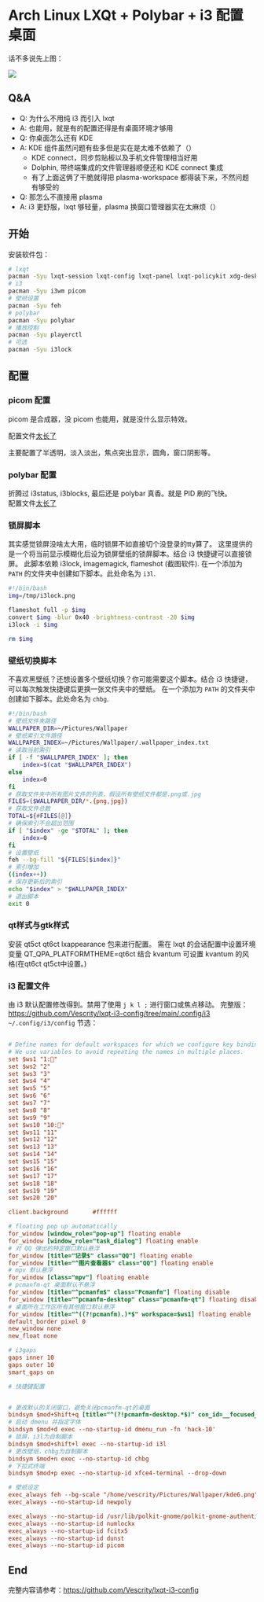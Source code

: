 # Arch Linux LXQt + Polybar + i3 配置桌面

话不多说先上图：

![](https://github.com/Vescrity/lxqt-i3-config/raw/main/img/image.png)

## Q&A

- Q: 为什么不用纯 i3 而引入 lxqt
- A: 也能用，就是有的配置还得是有桌面环境才够用
- Q: 你桌面怎么还有 KDE
- A: KDE 组件虽然问题有些多但是实在是太难不依赖了（）
  - KDE connect，同步剪贴板以及手机文件管理相当好用
  - Dolphin, 带终端集成的文件管理器顺便还和 KDE connect 集成
  - 有了上面这俩了干脆就得把 plasma-workspace 都得装下来，不然问题有够受的
- Q: 那怎么不直接用 plasma
- A: i3 更舒服，lxqt 够轻量，plasma 换窗口管理器实在太麻烦（）

## 开始

安装软件包：

```bash
# lxqt
pacman -Syu lxqt-session lxqt-config lxqt-panel lxqt-policykit xdg-desktop-portal-lxqt
# i3
pacman -Syu i3wm picom
# 壁纸设置
pacman -Syu feh
# polybar
pacman -Syu polybar
# 播放控制
pacman -Syu playerctl
# 可选
pacman -Syu i3lock
```

## 配置


### picom 配置

picom 是合成器，没 picom 也能用，就是没什么显示特效。

配置文件[太长了](https://github.com/Vescrity/lxqt-i3-config/tree/main/.config/picom)

主要配置了半透明，淡入淡出，焦点突出显示，圆角，窗口阴影等。

### polybar 配置

折腾过 i3status, i3blocks, 最后还是 polybar 真香。就是 PID 刷的飞快。  
配置文件[太长了](https://github.com/Vescrity/lxqt-i3-config/tree/main/.config/polybar)


### 锁屏脚本

其实感觉锁屏没啥太大用，临时锁屏不如直接切个没登录的tty算了。
这里提供的是一个将当前显示模糊化后设为锁屏壁纸的锁屏脚本。结合 i3 快捷键可以直接锁屏。
此脚本依赖 i3lock, imagemagick, flameshot (截图软件).
在一个添加为 `PATH` 的文件夹中创建如下脚本。此处命名为 `i3l`.
```bash
#!/bin/bash
img=/tmp/i3lock.png

flameshot full -p $img
convert $img -blur 0x40 -brightness-contrast -20 $img
i3lock -i $img

rm $img
```
### 壁纸切换脚本

不喜欢黑壁纸？还想设置多个壁纸切换？你可能需要这个脚本。结合 i3 快捷键，可以每次触发快捷键后更换一张文件夹中的壁纸。
在一个添加为 `PATH` 的文件夹中创建如下脚本。此处命名为 `chbg`.

```bash
#!/bin/bash
# 壁纸文件夹路径
WALLPAPER_DIR=~/Pictures/Wallpaper
# 壁纸索引文件路径
WALLPAPER_INDEX=~/Pictures/Wallpaper/.wallpaper_index.txt
# 读取当前索引
if [ -f "$WALLPAPER_INDEX" ]; then
    index=$(cat "$WALLPAPER_INDEX")
else
    index=0
fi
# 获取文件夹中所有图片文件的列表，假设所有壁纸文件都是.png或.jpg
FILES=($WALLPAPER_DIR/*.{png,jpg})
# 获取文件总数
TOTAL=${#FILES[@]}
# 确保索引不会超出范围
if [ "$index" -ge "$TOTAL" ]; then
    index=0
fi
# 设置壁纸
feh --bg-fill "${FILES[$index]}"
# 索引增加
((index++))
# 保存更新后的索引
echo "$index" > "$WALLPAPER_INDEX"
# 退出脚本
exit 0

```
### qt样式与gtk样式

安装 qt5ct qt6ct lxappearance 包来进行配置。
需在 lxqt 的会话配置中设置环境变量 QT_QPA_PLATFORMTHEME=qt6ct
结合 kvantum 可设置 kvantum 的风格(在qt6ct qt5ct中设置。)

### i3 配置文件

由 i3 默认配置修改得到。禁用了使用 `j k l ;` 进行窗口或焦点移动。
完整版：https://github.com/Vescrity/lxqt-i3-config/tree/main/.config/i3
`~/.config/i3/config` 节选：

```ini

# Define names for default workspaces for which we configure key bindings later on.
# We use variables to avoid repeating the names in multiple places.
set $ws1 "1:"
set $ws2 "2"
set $ws3 "3"
set $ws4 "4"
set $ws5 "5"
set $ws6 "6"
set $ws7 "7"
set $ws8 "8"
set $ws9 "9"
set $ws10 "10:"
set $ws11 "11"
set $ws12 "12"
set $ws13 "13"
set $ws14 "14"
set $ws15 "15"
set $ws16 "16"
set $ws17 "17"
set $ws18 "18"
set $ws19 "19"
set $ws20 "20"

client.background       #ffffff

# floating pop up automatically
for_window [window_role="pop-up"] floating enable
for_window [window_role="task_dialog"] floating enable
# 对 QQ 弹出的特定窗口默认悬浮
for_window [title="记录$" class="QQ"] floating enable
for_window [title="^图片查看器$" class="QQ"] floating enable
# mpv 默认悬浮
for_window [class="mpv"] floating enable
# pcmanfm-qt 桌面默认不悬浮
for_window [title="^pcmanfm$" class="Pcmanfm"] floating disable
for_window [title="^pcmanfm-desktop" class="pcmanfm-qt"] floating disable
# 桌面所在工作区所有其他窗口默认悬浮
for_window [title="^((?!pcmanfm).)*$" workspace=$ws1] floating enable
default_border pixel 0
new_window none
new_float none

# i3gaps
gaps inner 10
gaps outer 10
smart_gaps on

# 快捷键配置


# 更改默认的关闭窗口，避免关闭pcmanfm-qt的桌面
bindsym $mod+Shift+q [title="^(?!pcmanfm-desktop.*$)" con_id=__focused__] kill 
# 启动 dmenu 并指定字体
bindsym $mod+d exec --no-startup-id dmenu_run -fn 'hack-10'
# 锁屏，i3l为自制脚本
bindsym $mod+shift+l exec --no-startup-id i3l
# 更改壁纸，chbg为自制脚本
bindsym $mod+n exec --no-startup-id chbg
# 下拉式终端
bindsym $mod+p exec --no-startup-id xfce4-terminal --drop-down 

# 壁纸设定
exec_always feh --bg-scale "/home/vescrity/Pictures/Wallpaper/kde6.png"
exec_always --no-startup-id newpoly

exec_always --no-startup-id /usr/lib/polkit-gnome/polkit-gnome-authentication-agent-1
exec_always --no-startup-id numlockx
exec_always --no-startup-id fcitx5
exec_always --no-startup-id dunst
exec_always --no-startup-id picom

```


## End

完整内容请参考：https://github.com/Vescrity/lxqt-i3-config
